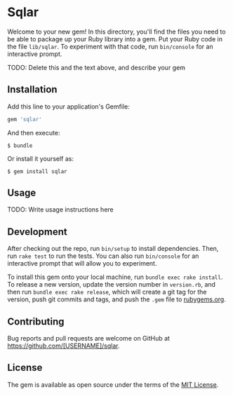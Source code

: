 # Sqlar

Welcome to your new gem! In this directory, you'll find the files you need to be able to package up your Ruby library into a gem. Put your Ruby code in the file `lib/sqlar`. To experiment with that code, run `bin/console` for an interactive prompt.

TODO: Delete this and the text above, and describe your gem

## Installation

Add this line to your application's Gemfile:

```ruby
gem 'sqlar'
```

And then execute:

    $ bundle

Or install it yourself as:

    $ gem install sqlar

## Usage

TODO: Write usage instructions here

## Development

After checking out the repo, run `bin/setup` to install dependencies. Then, run `rake test` to run the tests. You can also run `bin/console` for an interactive prompt that will allow you to experiment.

To install this gem onto your local machine, run `bundle exec rake install`. To release a new version, update the version number in `version.rb`, and then run `bundle exec rake release`, which will create a git tag for the version, push git commits and tags, and push the `.gem` file to [rubygems.org](https://rubygems.org).

## Contributing

Bug reports and pull requests are welcome on GitHub at https://github.com/[USERNAME]/sqlar.


## License

The gem is available as open source under the terms of the [MIT License](http://opensource.org/licenses/MIT).

